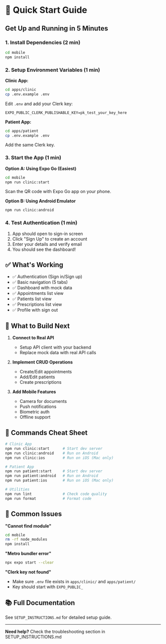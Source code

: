 # 🚀 Quick Start Guide

## Get Up and Running in 5 Minutes

### 1. Install Dependencies (2 min)

```bash
cd mobile
npm install
```

### 2. Setup Environment Variables (1 min)

**Clinic App:**
```bash
cd apps/clinic
cp .env.example .env
```

Edit `.env` and add your Clerk key:
```env
EXPO_PUBLIC_CLERK_PUBLISHABLE_KEY=pk_test_your_key_here
```

**Patient App:**
```bash
cd apps/patient
cp .env.example .env
```

Add the same Clerk key.

### 3. Start the App (1 min)

**Option A: Using Expo Go (Easiest)**
```bash
cd mobile
npm run clinic:start
```

Scan the QR code with Expo Go app on your phone.

**Option B: Using Android Emulator**
```bash
npm run clinic:android
```

### 4. Test Authentication (1 min)

1. App should open to sign-in screen
2. Click "Sign Up" to create an account
3. Enter your details and verify email
4. You should see the dashboard!

## ✅ What's Working

- ✅ Authentication (Sign in/Sign up)
- ✅ Basic navigation (5 tabs)
- ✅ Dashboard with mock data
- ✅ Appointments list view
- ✅ Patients list view
- ✅ Prescriptions list view
- ✅ Profile with sign out

## 🔨 What to Build Next

1. **Connect to Real API**
   - Setup API client with your backend
   - Replace mock data with real API calls

2. **Implement CRUD Operations**
   - Create/Edit appointments
   - Add/Edit patients
   - Create prescriptions

3. **Add Mobile Features**
   - Camera for documents
   - Push notifications
   - Biometric auth
   - Offline support

## 📝 Commands Cheat Sheet

```bash
# Clinic App
npm run clinic:start      # Start dev server
npm run clinic:android    # Run on Android
npm run clinic:ios        # Run on iOS (Mac only)

# Patient App
npm run patient:start     # Start dev server
npm run patient:android   # Run on Android
npm run patient:ios       # Run on iOS (Mac only)

# Utilities
npm run lint              # Check code quality
npm run format            # Format code
```

## 🐛 Common Issues

**"Cannot find module"**
```bash
cd mobile
rm -rf node_modules
npm install
```

**"Metro bundler error"**
```bash
npx expo start --clear
```

**"Clerk key not found"**
- Make sure `.env` file exists in `apps/clinic/` and `apps/patient/`
- Key should start with `EXPO_PUBLIC_`

## 📚 Full Documentation

See `SETUP_INSTRUCTIONS.md` for detailed setup guide.

---

**Need help?** Check the troubleshooting section in SETUP_INSTRUCTIONS.md
